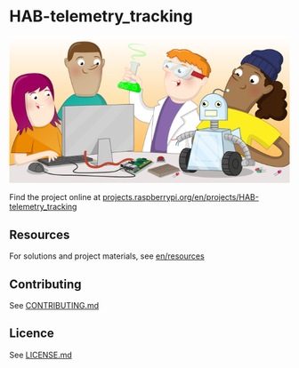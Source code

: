 # HAB-telemetry_tracking

![HAB-telemetry_tracking](banner.png)

Find the project online at [projects.raspberrypi.org/en/projects/HAB-telemetry_tracking](https://projects.raspberrypi.org/en/projects/HAB-telemetry_tracking)

## Resources
For solutions and project materials, see [en/resources](https://github.com/raspberrypilearning/HAB-telemetry_tracking/tree/master/en/resources)

## Contributing
See [CONTRIBUTING.md](CONTRIBUTING.md)

## Licence
 See [LICENSE.md](LICENSE.md)